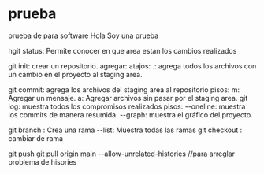 # prueba
prueba de  para software 
Hola  Soy una prueba

hgit status: Permite conocer en que area estan los cambios realizados

git init: crear un repositorio.
agregar:
	atajos:
	.: agrega todos los archivos con un cambio en el proyecto al staging area.

git commit: agrega los archivos del staging area al repositorio
	pisos:
	m: Agregar un mensaje.
	a: Agregar archivos sin pasar por el staging area.
git log: muestra todos los compromisos realizados
	pisos:
	--oneline: muestra los commits de manera resumida.
	--graph: muestra el gráfico del proyecto.

git branch <NombreDeLaRama>: Crea una rama
	--list: Muestra todas las ramas
git checkout <NombreDeLARama>: cambiar de rama




git push <nombre-remoto> <nombre-de-tu-rama>
git pull origin main --allow-unrelated-histories
//para arreglar problema de hisories